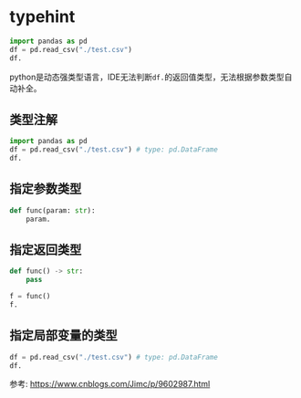 # typehint




```python
import pandas as pd
df = pd.read_csv("./test.csv")
df.
```
python是动态强类型语言，IDE无法判断`df.`的返回值类型，无法根据参数类型自动补全。

## 类型注解
```python
import pandas as pd
df = pd.read_csv("./test.csv") # type: pd.DataFrame
df.
```

## 指定参数类型

```python
def func(param: str):
    param.
```

## 指定返回类型

```python
def func() -> str:
    pass

f = func()
f.
```

## 指定局部变量的类型

```python
df = pd.read_csv("./test.csv") # type: pd.DataFrame
df.
```


参考:
https://www.cnblogs.com/Jimc/p/9602987.html